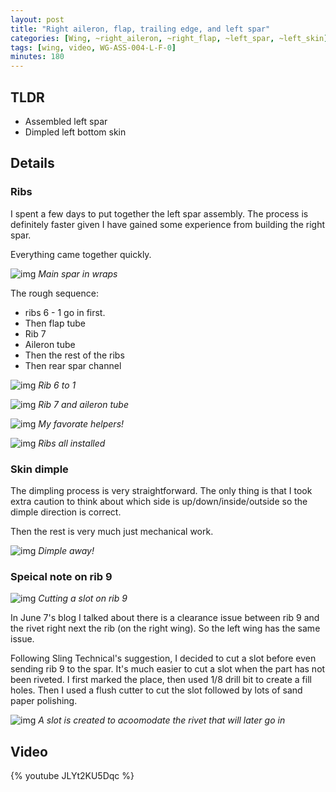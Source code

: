 ```yaml
---
layout: post
title: "Right aileron, flap, trailing edge, and left spar"
categories: [Wing, ~right_aileron, ~right_flap, ~left_spar, ~left_skin]
tags: [wing, video, WG-ASS-004-L-F-0]
minutes: 180
---
```


## TLDR

- Assembled left spar
- Dimpled left bottom skin

## Details

### Ribs

I spent a few days to put together the left spar assembly. The process is definitely faster given I have gained some experience from building the right spar.

Everything came together quickly.

![img](https://lh3.googleusercontent.com/pw/AP1GczPQDt330a1x-pG0Kw8ju79UQyTIClbW-63RAqp2yyXRyLeA_31dWZRmNql9FCrB1BwrpuMJ-qa4rdM9WBw1VZxcucwW6jcsbwkBJrEW_SJtSJjB1kbcc6hsxMcDW92JdmypH8RhmIRXSlWkBuk0hXZF2g=w2320-h3092-s-no-gm?authuser=0)
_Main spar in wraps_

The rough sequence:

- ribs 6 - 1 go in first.
- Then flap tube
- Rib 7
- Aileron tube
- Then the rest of the ribs
- Then rear spar channel

![img](https://lh3.googleusercontent.com/pw/AP1GczOhzZQvsuUzok-hNmMi4J6pWp6rCUFzt5yEU1pXBNa6KM-8Oajk4ZXYWTOBPyFm0Cr7UYdPy02MES4Piw0oA1HRb60BeE0lmBr6eJQFq_cVv4pfqPJKzSDQ65UJV6-apyyKm8Tb09rF3dPeYI9AeZnx2g=w2320-h3092-s-no-gm?authuser=0)
_Rib 6 to 1_

![img](https://lh3.googleusercontent.com/pw/AP1GczPj7oM-9CHvuclyumERE4ntm_y9RJxatnr4_zyK3Ie7fBrR9wwxOq_v7VZyEOIvBznVcuO5Uuxdvth-Vt64GALwMui-SGL1R5CkzzazguTrNcPm8-nRnDfW93FtfGnLTb4yAi0zhTb2pO318fjMUiVoBg=w2320-h3092-s-no-gm?authuser=0)
_Rib 7 and aileron tube_

![img](https://lh3.googleusercontent.com/pw/AP1GczN-xNl834dzr8SOdl3TmsQxIkpjLhd9JddDOtNHvouZrvVSVmGeY9o8QLReKMZsuYpwqa9pM-BNpsdUxIOZMtB2Yzjqqydq3HTMdGjpfCkRg5INmAd3UmQEz2vgyputm5W3M2ISCkgEwRy0mdJrmTeR1g=w4000-h3000-s-no-gm?authuser=0)
_My favorate helpers!_

![img](https://lh3.googleusercontent.com/pw/AP1GczP0q5IeXP4Upg4l0Wlj7zP-A1cQH-Pzo67oyns3oF7wpA05ZCbAqkfoP-H66Suuscy_HU27O7ydwipdvjrRnrYw191pGLhWGaR8qw05r0HLn8wkTYZQ4KSuuK9U09WYS6kaBcbAEPH3iSBoDxFvo_td-w=w4000-h3000-s-no-gm?authuser=0)
_Ribs all installed_

### Skin dimple

The dimpling process is very straightforward. The only thing is that I took extra caution to think about which side is up/down/inside/outside so the dimple direction is correct.

Then the rest is very much just mechanical work.

![img](https://lh3.googleusercontent.com/pw/AP1GczOMj7LsKs35MjG7B2PFII3WgylpYvO04UiH5C50h5AHAto7R-LcCqpCw0y4w5UEw0pQBFx97WXVwEOqashdlVTTxK_XyAujV_lpB13J8e1egeI_9KdsAzpAwQaD85iXIhtrJW9mURSHAHcbKAt3EVokyg=w4000-h3000-s-no-gm?authuser=0)
_Dimple away!_

### Speical note on rib 9

![img](https://lh3.googleusercontent.com/pw/AP1GczPZZKkEuzoEj84eikJm-9CPa0WsLCjDKe_YcDoR6ypmMFdt50q074-CWAcj7Aa-wsxlSXa9Qe4csQ8Tp6zO6H-MbWo7VuTGMbcgrZUWAoNR9yYmqCa242XPLFtTPnyOIF80OzVrZfCxqreaaKbNFpQuFg=w2320-h3092-s-no-gm?authuser=0)
_Cutting a slot on rib 9_

In June 7's blog I talked about there is a clearance issue between rib 9 and the rivet right next the rib (on the right wing). So the left wing has the same issue.

Following Sling Technical's suggestion, I decided to cut a slot before even sending rib 9 to the spar. It's much easier to cut a slot when the part has not been riveted. I first marked the place, then used 1/8 drill bit to create a fill holes. Then I used a flush cutter to cut the slot followed by lots of sand paper polishing.

![img](https://lh3.googleusercontent.com/pw/AP1GczNRYhemI1xXdr8KS99u6umL57Hgjom7JkzYDZWC_h7hktcHjsMrgSnlS-75DlfLz8CSRPNScOxBNUFyKOcc8FPsZh3S8--gh8IF5Dul-hZ6F6LRhowT33R_G4SfgFtCJy8NqgQHnjOsz9EcNdKN5GI2cQ=w4000-h3000-s-no-gm?authuser=0)
_A slot is created to acoomodate the rivet that will later go in_

## Video

{% youtube JLYt2KU5Dqc %}
